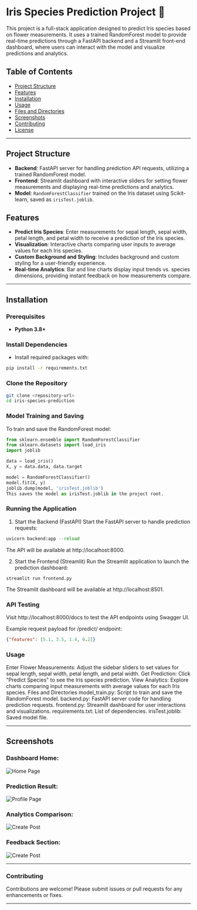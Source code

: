 # Iris Species Prediction Project 🌸

This project is a full-stack application designed to predict Iris species based on flower measurements. It uses a trained RandomForest model to provide real-time predictions through a FastAPI backend and a Streamlit front-end dashboard, where users can interact with the model and visualize predictions and analytics.

## Table of Contents

- [Project Structure](#project-structure)
- [Features](#features)
- [Installation](#installation)
- [Usage](#usage)
- [Files and Directories](#files-and-directories)
- [Screenshots](#screenshots)
- [Contributing](#contributing)
- [License](#license)

---

## Project Structure

- **Backend**: FastAPI server for handling prediction API requests, utilizing a trained RandomForest model.
- **Frontend**: Streamlit dashboard with interactive sliders for setting flower measurements and displaying real-time predictions and analytics.
- **Model**: `RandomForestClassifier` trained on the Iris dataset using Scikit-learn, saved as `irisTest.joblib`.

## Features

- **Predict Iris Species**: Enter measurements for sepal length, sepal width, petal length, and petal width to receive a prediction of the Iris species.
- **Visualization**: Interactive charts comparing user inputs to average values for each Iris species.
- **Custom Background and Styling**: Includes background and custom styling for a user-friendly experience.
- **Real-time Analytics**: Bar and line charts display input trends vs. species dimensions, providing instant feedback on how measurements compare.

---

## Installation

### Prerequisites

- **Python 3.8+**

### Install Dependencies

- Install required packages with:
```bash
pip install -r requirements.txt
```

### Clone the Repository
```bash
git clone <repository-url>
cd iris-species-prediction
```
### Model Training and Saving
To train and save the RandomForest model:

```python
from sklearn.ensemble import RandomForestClassifier
from sklearn.datasets import load_iris
import joblib

data = load_iris()
X, y = data.data, data.target

model = RandomForestClassifier()
model.fit(X, y)
joblib.dump(model, 'irisTest.joblib')
This saves the model as irisTest.joblib in the project root.
```

### Running the Application
1. Start the Backend (FastAPI)
Start the FastAPI server to handle prediction requests:
```python
uvicorn backend:app --reload
```
The API will be available at http://localhost:8000.

2. Start the Frontend (Streamlit)
Run the Streamlit application to launch the prediction dashboard:

```puyhon
streamlit run frontend.py
```
The Streamlit dashboard will be available at http://localhost:8501.

### API Testing
Visit http://localhost:8000/docs to test the API endpoints using Swagger UI.

Example request payload for /predict/ endpoint:

```json
{"features": [5.1, 3.5, 1.4, 0.2]}
```
### Usage
Enter Flower Measurements: Adjust the sidebar sliders to set values for sepal length, sepal width, petal length, and petal width.
Get Prediction: Click "Predict Species" to see the Iris species prediction.
View Analytics: Explore charts comparing input measurements with average values for each Iris species.
Files and Directories
model_train.py: Script to train and save the RandomForest model.
backend.py: FastAPI server code for handling prediction requests.
frontend.py: Streamlit dashboard for user interactions and visualizations.
requirements.txt: List of dependencies.
irisTest.joblib: Saved model file.

---

## Screenshots

### Dashboard Home:

![Home Page](https://github.com/user-attachments/assets/e97209e7-f7e9-41b7-8387-a51ccd34c1c0)


### Prediction Result:

![Profile Page](https://github.com/user-attachments/assets/6b187543-ef1e-4d29-9d0f-3833a2e3e536)


### Analytics Comparison:

![Create Post](https://github.com/user-attachments/assets/68fda79c-d46a-4b85-9217-38715348b9d4)


### Feedback Section:

![Create Post](https://github.com/user-attachments/assets/68fda79c-d46a-4b85-9217-38715348b9d4)


---

### Contributing
Contributions are welcome! Please submit issues or pull requests for any enhancements or fixes.

---

